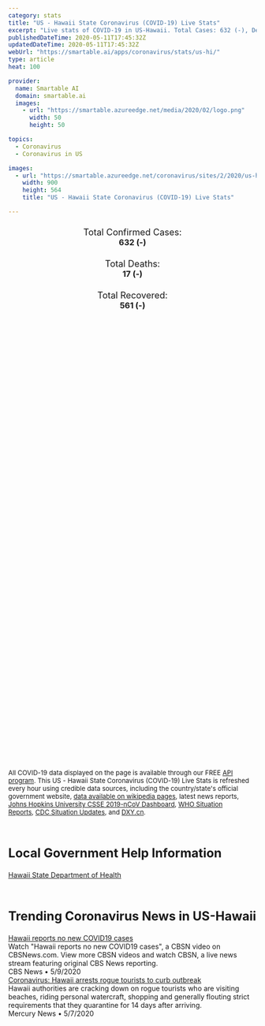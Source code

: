```yaml
---
category: stats
title: "US - Hawaii State Coronavirus (COVID-19) Live Stats"
excerpt: "Live stats of COVID-19 in US-Hawaii. Total Cases: 632 (-), Deaths: 17 (-), Recoveries: 561(-)."
publishedDateTime: 2020-05-11T17:45:32Z
updatedDateTime: 2020-05-11T17:45:32Z
webUrl: "https://smartable.ai/apps/coronavirus/stats/us-hi/"
type: article
heat: 100

provider:
  name: Smartable AI
  domain: smartable.ai
  images:
    - url: "https://smartable.azureedge.net/media/2020/02/logo.png"
      width: 50
      height: 50

topics:
  - Coronavirus
  - Coronavirus in US

images:
  - url: "https://smartable.azureedge.net/coronavirus/sites/2/2020/us-hi.jpg"
    width: 900
    height: 564
    title: "US - Hawaii State Coronavirus (COVID-19) Live Stats"

---
```

<div class="total-stats" style="text-align: center;">
    <h3>
	    <div style="font-size: 18px; font-weight: 400;">Total Confirmed Cases:</div>
	    632 (-)
    </h3>
    <h3>
	    <div style="font-size: 18px; font-weight: 400;">Total Deaths:</div>
	    17 (-)
    </h3>
    <h3>
	    <div style="font-size: 18px; font-weight: 400;">Total Recovered:</div>
	    561 (-)
    </h3>
</div>

<script type="text/javascript" src="https://www.gstatic.com/charts/loader.js"></script>

<div id="time_series_chart" style="width: 100%; height: 400px;"></div>
<script type="text/javascript">
  google.charts.load('current', {'packages':['corechart']});
  google.charts.setOnLoadCallback(drawChart);
  function drawChart() {
    var data = google.visualization.arrayToDataTable([
      ['Date', 'Total Cases', 'Total Deaths', 'Total Recovered'],
      ['1/22/2020', 0, 0, 0],['1/23/2020', 0, 0, 0],['1/24/2020', 0, 0, 0],['1/25/2020', 0, 0, 0],['1/26/2020', 0, 0, 0],['1/27/2020', 0, 0, 0],['1/28/2020', 0, 0, 0],['1/29/2020', 0, 0, 0],['1/30/2020', 0, 0, 0],['1/31/2020', 0, 0, 0],['2/1/2020', 0, 0, 0],['2/2/2020', 0, 0, 0],['2/3/2020', 0, 0, 0],['2/4/2020', 0, 0, 0],['2/5/2020', 0, 0, 0],['2/6/2020', 0, 0, 0],['2/7/2020', 0, 0, 0],['2/8/2020', 0, 0, 0],['2/9/2020', 0, 0, 0],['2/10/2020', 0, 0, 0],['2/11/2020', 0, 0, 0],['2/12/2020', 0, 0, 0],['2/13/2020', 0, 0, 0],['2/14/2020', 0, 0, 0],['2/15/2020', 0, 0, 0],['2/16/2020', 0, 0, 0],['2/17/2020', 0, 0, 0],['2/18/2020', 0, 0, 0],['2/19/2020', 0, 0, 0],['2/20/2020', 0, 0, 0],['2/21/2020', 0, 0, 0],['2/22/2020', 0, 0, 0],['2/23/2020', 0, 0, 0],['2/24/2020', 0, 0, 0],['2/25/2020', 0, 0, 0],['2/26/2020', 0, 0, 0],['2/27/2020', 0, 0, 0],['2/28/2020', 0, 0, 0],['2/29/2020', 0, 0, 0],['3/1/2020', 0, 0, 0],['3/2/2020', 0, 0, 0],['3/3/2020', 0, 0, 0],['3/4/2020', 0, 0, 0],['3/5/2020', 0, 0, 0],['3/6/2020', 0, 0, 0],['3/7/2020', 1, 0, 0],['3/8/2020', 1, 0, 0],['3/9/2020', 1, 0, 0],['3/10/2020', 1, 0, 0],['3/11/2020', 2, 0, 0],['3/12/2020', 2, 0, 0],['3/13/2020', 2, 0, 0],['3/14/2020', 4, 0, 0],['3/15/2020', 7, 0, 0],['3/16/2020', 11, 0, 0],['3/17/2020', 15, 0, 0],['3/18/2020', 16, 0, 0],['3/19/2020', 26, 0, 0],['3/20/2020', 37, 0, 0],['3/21/2020', 48, 0, 0],['3/22/2020', 56, 0, 0],['3/23/2020', 77, 0, 0],['3/24/2020', 90, 1, 0],['3/25/2020', 95, 0, 0],['3/26/2020', 106, 0, 0],['3/27/2020', 120, 0, 0],['3/28/2020', 149, 0, 0],['3/29/2020', 175, 0, 0],['3/30/2020', 204, 0, 0],['3/31/2020', 224, 1, 0],['4/1/2020', 256, 1, 49],['4/2/2020', 283, 2, 72],['4/3/2020', 319, 3, 72],['4/4/2020', 351, 3, 72],['4/5/2020', 371, 4, 72],['4/6/2020', 387, 5, 72],['4/7/2020', 410, 5, 72],['4/8/2020', 435, 5, 72],['4/9/2020', 442, 6, 251],['4/10/2020', 465, 8, 251],['4/11/2020', 486, 8, 251],['4/12/2020', 499, 9, 310],['4/13/2020', 504, 9, 310],['4/14/2020', 517, 9, 310],['4/15/2020', 530, 9, 359],['4/16/2020', 541, 9, 374],['4/17/2020', 553, 9, 374],['4/18/2020', 574, 9, 390],['4/19/2020', 580, 10, 414],['4/20/2020', 584, 10, 423],['4/21/2020', 586, 12, 437],['4/22/2020', 592, 12, 444],['4/23/2020', 596, 12, 455],['4/24/2020', 607, 12, 455],['4/25/2020', 605, 14, 482],['4/26/2020', 607, 14, 488],['4/27/2020', 607, 16, 493],['4/28/2020', 609, 16, 505],['4/29/2020', 613, 16, 516],['4/30/2020', 618, 16, 526],['5/1/2020', 618, 16, 533],['5/2/2020', 620, 16, 541],['5/3/2020', 621, 17, 544],['5/4/2020', 623, 17, 548],['5/5/2020', 627, 17, 551],['5/6/2020', 628, 17, 558],['5/7/2020', 631, 17, 565],['5/8/2020', 631, 17, 565],['5/9/2020', 632, 17, 551],['5/10/2020', 632, 17, 561],['5/11/2020', 632, 17, 561],
    ]);
    var options = {
      curveType: 'none',
      chartArea: {'width': '80%', 'height': '80%'},
      legend: { position: 'top' },
      lineWidth: 5,
      colors: ['#f60109', '#444444', '#81B71F']
    };
    var chart = new google.visualization.LineChart(document.getElementById('time_series_chart'));
    chart.draw(data, options);
  }
</script>

<div id="geo_chart" style="width: 100%; height: 500px;"></div>
<script type="text/javascript">
  google.charts.load('current', {
    'packages':['geochart'],
    'mapsApiKey': 'AIzaSyDk1HhVhLaveyKrUhhHZ5YwzIpEcbdal6U'
  });
  google.charts.setOnLoadCallback(drawRegionsMap);
  function drawRegionsMap() {
    var data = google.visualization.arrayToDataTable([
      ['LATITUDE', 'LONGITUDE', 'DESCRIPTION', 'Total Cases', 'Total Deaths'],
      [20.0397, -155.3696, "Hawaii", 75, 0],[21.307, -157.8584, "Honolulu", 408, 11],[22.2186, -159.561, "Kauai", 21, 0],[21.0704, -156.8355, "Maui", 117, 6],[19.5429151, -155.6658568, "Out of HI", 11, 0],
    ]);
    var options = {
      backgroundColor: {fill:'transparent',stroke:'#FFF' ,strokeWidth:0 }, 
      displayMode: 'markers',
      region: 'US-HI', 
      resolution: 'metros',
      colorAxis: {colors: ['#F27D81', '#f60109']},
      sizeAxis: {minSize:3,  maxSize:12},
    };
    var chart = new google.visualization.GeoChart(document.getElementById('geo_chart'));
    chart.draw(data, options);
  };
</script>

<div id="geo_table"></div>
<script type="text/javascript">
  google.charts.load('current', {'packages':['table']});
  google.charts.setOnLoadCallback(drawTable);
  function drawTable() {
    var data = new google.visualization.DataTable();
    data.addColumn('string', 'Location');
    data.addColumn('number', 'Total Cases');
    data.addColumn('number', 'New Cases');
    data.addColumn('number', 'Active Cases');
    data.addColumn('number', 'Total Deaths');
    data.addColumn('number', 'New Deaths');
    data.addColumn('number', 'Total Recovered');
    data.addRows([
      [{v:"Hawaii", f:"Hawaii"}, 75, 0, 75, 0, 0, 0],[{v:"Honolulu", f:"Honolulu"}, 408, 0, 397, 11, 0, 0],[{v:"Kauai", f:"Kauai"}, 21, 0, 21, 0, 0, 0],[{v:"Maui", f:"Maui"}, 117, 0, 111, 6, 0, 0],[{v:"Out of HI", f:"Out of HI"}, 11, 0, 11, 0, 0, 0],
    ]);
    data.setProperty(0, 0, 'style', 'min-width:100px');
    var table = new google.visualization.Table(document.getElementById('geo_table'));
    table.draw(data, {allowHtml: true, sortColumn: 2, sortAscending: false, width: '660px', height: '100%'});
  }
</script>

<span style="font-size: 13px">All COVID-19 data displayed on the page is available through our FREE <a href="https://developer.smartable.ai">API program</a>. This US - Hawaii State Coronavirus (COVID-19) Live Stats is refreshed every hour using credible data sources, including the country/state's official government website, <a href="https://en.wikipedia.org/wiki/2019%E2%80%9320_coronavirus_pandemic" target="_blank">data available on wikipedia pages</a>, latest news reports, <a href="https://systems.jhu.edu/research/public-health/ncov/" target="_blank">Johns Hopkins University CSSE 2019-nCoV Dashboard</a>, <a href="https://www.who.int/emergencies/diseases/novel-coronavirus-2019/situation-reports" target="_blank">WHO Situation Reports</a>, <a href="https://www.cdc.gov/coronavirus/2019-ncov/index.html" target="_blank">CDC Situation Updates</a>, and <a href="https://ncov.dxy.cn/ncovh5/view/pneumonia" target="_blank">DXY.cn</a>.</span>

<h2 id="news" class="center" style="margin-top: 60px; font-size: 25px;">Local Government Help Information</h2>
<div class="info center">
<a href="https://health.hawaii.gov/news/covid-19-updates/" target="_blank">Hawaii State Department of Health</a>
</div>
<h2 id="news" class="center" style="margin-top: 60px; font-size: 25px;">Trending Coronavirus News in US-Hawaii</h2>
<div class="row">
<div class="col-md-6 col-sm-12">
  <div class="content-card">
	<a href="https://www.cbsnews.com/live/video/20200510031952-hawaii-reports-no-new-covid19-cases/"><div class="card-image" style="background-image: url(https://images-cbsn.cbsnews.com/prod/2020/05/10/story_05019306_1589080815.jpg)"></div></a>
	<div class="content">
		<div class="card-title"><a href="https://www.cbsnews.com/live/video/20200510031952-hawaii-reports-no-new-covid19-cases/">Hawaii reports no new COVID19 cases</a></div>
		<div class="card-excerpt">Watch "Hawaii reports no new COVID19 cases", a CBSN video on CBSNews.com. View more CBSN videos and watch CBSN, a live news stream featuring original CBS News reporting.</div>
		<div class="card-meta">
			<span class="card-provider">CBS News</span> • <span class="card-date">5/9/2020</span>
		</div>
	</div>
  </div>
</div>
<div class="col-md-6 col-sm-12">
  <div class="content-card">
	<a href="https://www.mercurynews.com/2020/05/07/coronavirus-hawaii-arrests-rogue-tourists-to-curb-outbreak/"><div class="card-image" style="background-image: url(https://www.mercurynews.com/wp-content/uploads/2020/05/sjm-tbreak-Rougue-Tourists_74292758.jpg?w=1024&h=768)"></div></a>
	<div class="content">
		<div class="card-title"><a href="https://www.mercurynews.com/2020/05/07/coronavirus-hawaii-arrests-rogue-tourists-to-curb-outbreak/">Coronavirus: Hawaii arrests rogue tourists to curb outbreak</a></div>
		<div class="card-excerpt">Hawaii authorities are cracking down on rogue tourists who are visiting beaches, riding personal watercraft, shopping and generally flouting strict requirements that they quarantine for 14 days after arriving.</div>
		<div class="card-meta">
			<span class="card-provider">Mercury News</span> • <span class="card-date">5/7/2020</span>
		</div>
	</div>
  </div>
</div>

</div>

